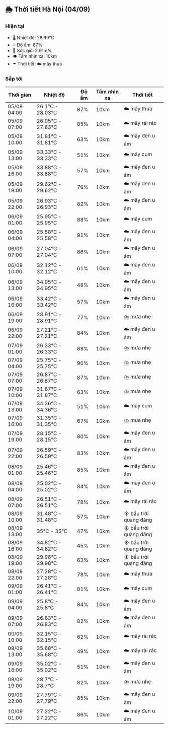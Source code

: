## 🌦️ Thời tiết Hà Nội (04/09)

### Hiện tại

- 🌡️ Nhiệt độ: 28.99℃
- 💦 Độ ẩm: 87%
- 💨 Sức gió: 2.91m/s
- 👁️ Tầm nhìn xa: 10km
- ☂️ Thời tiết: ☁️ mây thưa

### Sắp tới

| Thời gian | Nhiệt độ | Độ ẩm | Tầm nhìn xa | Thời tiết |
| --- | --- | --- | --- | --- |
| 05/09 04:00 | 26.1℃ - 28.03℃ | 87% | 10km | ☁️ mây thưa |
| 05/09 07:00 | 26.95℃ - 27.63℃ | 85% | 10km | ☁️ mây rải rác |
| 05/09 10:00 | 31.81℃ - 31.81℃ | 63% | 10km | ☁️ mây đen u ám |
| 05/09 13:00 | 33.33℃ - 33.33℃ | 51% | 10km | ☁️ mây cụm |
| 05/09 16:00 | 33.88℃ - 33.88℃ | 57% | 10km | ☁️ mây đen u ám |
| 05/09 19:00 | 29.62℃ - 29.62℃ | 76% | 10km | ☁️ mây đen u ám |
| 05/09 22:00 | 26.93℃ - 26.93℃ | 82% | 10km | ☁️ mây đen u ám |
| 06/09 01:00 | 25.95℃ - 25.95℃ | 88% | 10km | ☁️ mây cụm |
| 06/09 04:00 | 25.58℃ - 25.58℃ | 91% | 10km | ☁️ mây đen u ám |
| 06/09 07:00 | 27.04℃ - 27.04℃ | 86% | 10km | ☁️ mây đen u ám |
| 06/09 10:00 | 32.12℃ - 32.12℃ | 61% | 10km | ☁️ mây đen u ám |
| 06/09 13:00 | 34.95℃ - 34.95℃ | 48% | 10km | ☁️ mây đen u ám |
| 06/09 16:00 | 33.42℃ - 33.42℃ | 57% | 10km | ☁️ mây đen u ám |
| 06/09 19:00 | 28.91℃ - 28.91℃ | 77% | 10km | ⛈️ mưa nhẹ |
| 06/09 22:00 | 27.21℃ - 27.21℃ | 84% | 10km | ☁️ mây đen u ám |
| 07/09 01:00 | 26.33℃ - 26.33℃ | 88% | 10km | ⛈️ mưa nhẹ |
| 07/09 04:00 | 25.75℃ - 25.75℃ | 90% | 10km | ⛈️ mưa nhẹ |
| 07/09 07:00 | 26.87℃ - 26.87℃ | 87% | 10km | ⛈️ mưa nhẹ |
| 07/09 10:00 | 31.87℃ - 31.87℃ | 63% | 10km | ⛈️ mưa nhẹ |
| 07/09 13:00 | 34.36℃ - 34.36℃ | 51% | 10km | ☁️ mây cụm |
| 07/09 16:00 | 31.35℃ - 31.35℃ | 67% | 10km | ⛈️ mưa nhẹ |
| 07/09 19:00 | 28.15℃ - 28.15℃ | 80% | 10km | ☁️ mây đen u ám |
| 07/09 22:00 | 26.59℃ - 26.59℃ | 83% | 10km | ☁️ mây đen u ám |
| 08/09 01:00 | 25.46℃ - 25.46℃ | 85% | 10km | ☁️ mây đen u ám |
| 08/09 04:00 | 25.02℃ - 25.02℃ | 84% | 10km | ☁️ mây đen u ám |
| 08/09 07:00 | 26.51℃ - 26.51℃ | 78% | 10km | ☁️ mây rải rác |
| 08/09 10:00 | 31.48℃ - 31.48℃ | 57% | 10km | ☀️ bầu trời quang đãng |
| 08/09 13:00 | 35℃ - 35℃ | 47% | 10km | ☀️ bầu trời quang đãng |
| 08/09 16:00 | 34.82℃ - 34.82℃ | 45% | 10km | ☀️ bầu trời quang đãng |
| 08/09 19:00 | 29.98℃ - 29.98℃ | 63% | 10km | ☀️ bầu trời quang đãng |
| 08/09 22:00 | 27.28℃ - 27.28℃ | 78% | 10km | ☁️ mây thưa |
| 09/09 01:00 | 26.41℃ - 26.41℃ | 81% | 10km | ☁️ mây cụm |
| 09/09 04:00 | 25.8℃ - 25.8℃ | 84% | 10km | ☁️ mây đen u ám |
| 09/09 07:00 | 26.83℃ - 26.83℃ | 82% | 10km | ☁️ mây đen u ám |
| 09/09 10:00 | 32.15℃ - 32.15℃ | 62% | 10km | ☁️ mây rải rác |
| 09/09 13:00 | 35.68℃ - 35.68℃ | 49% | 10km | ☁️ mây rải rác |
| 09/09 16:00 | 35.02℃ - 35.02℃ | 51% | 10km | ☁️ mây đen u ám |
| 09/09 19:00 | 28.7℃ - 28.7℃ | 82% | 10km | ⛈️ mưa nhẹ |
| 09/09 22:00 | 27.79℃ - 27.79℃ | 85% | 10km | ☁️ mây đen u ám |
| 10/09 01:00 | 27.22℃ - 27.22℃ | 86% | 10km | ☁️ mây đen u ám |
